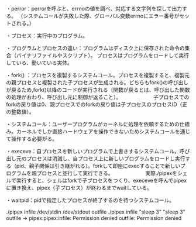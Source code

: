 ・perror：perrorを呼ぶと、errnoの値を調べ、対応する文字列を探して出力する。
		（システムコールが失敗した際、グローバル変数errnoにエラー番号がセットされる。）

・プロセス：実行中のプログラム。

・プログラムとプロセスの違い：プログラムはディスク上に保存された命令の集合（バイナリファイルやスクリプト）。
						プロセスはプログラムをロードして実行している、動いている実体。

・fork() ：プロセスを複製するシステムコール。プロセスを複製すると、複製元の親プロセスと複製された子プロセスが生成される。どちらもfork()の呼び出しが戻るため,fork()以降のコードが実行される（関数が戻るとは、呼び出した関数の処理がおわり、呼び出し元に制御が返ること）。
　　　　　　子プロセスでのforkの戻り値は0、親プロセスでのforkの戻り値は子プロセスのプロセスID（正の整数値）。

・システムコール：ユーザープログラムがカーネルに処理を依頼するための仕組み。カーネルでしか直接ハードウェアを操作できないためシステムコールを通じて操作する必要がる。

・execeve：自プロセスを新しいプログラムで上書きするシステムコール。呼び出し元のプロセスは消滅し、自プロセス上に新しいプログラムをロードし実行する（pid、親子関係は引き継がれる）。forkして即座にexecすることで新しいプログラムを親プロセスと並行して実行できる。
　　　　　　実際./pipexをシェルで実行すると、シェルはforkで子プロセスをつくり、execeveを呼んでpipexに置き換え、pipex（子プロセス）が終わるまでwaitしている。

・waitpid：pidで指定したプロセスが終了するのを待つシステムコール。

./pipex infile /dev/stdin /dev/stdout outfile
./pipex infile "sleep 3" "sleep 3" outfile -> pipex:pipex:infile: Permission denied
outfile: Permission denied
